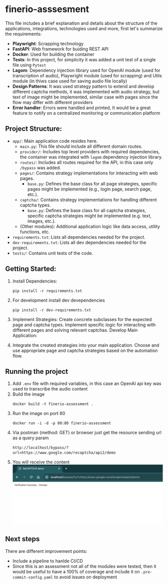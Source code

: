 # finerio-asssesment

This file includes a brief explanation and details about the structure of the applications, integrations, technologies used and more, first let's summarize the requirements:

* **Playwright**: Scrapping technology
* **FastAPI**: Web framework for buiding REST API
* **Docker**: Used for building the container
* **Tests**: In this project, for simplicity it was added a unit test of a single file using `Pytest`
* **Lagom**: Dependency injection library used for OpenAI module (used for transcription of audio), Playwright module (used for scrapping) and Utils module (in thiws case used for saving audio file locally)
* **Design Patterns**: It was used strategy pattern to extend and develop different captcha methods, it was implemented with audio strategy, but text of image might be implemented, similar case with pages since the flow may differ with different providers
* **Error handler**: Errors were handled and printed, It would be a great feature to notify on a centralized monitoring or communication platform


## Project Structure:
- `app/`: Main application code resides here.
    - `main.py`: This file should include all different domain routes.
    - `provider/`: Includes top level providers with required dependencies, the container was integrated with `lagom` dependency injection library.
    - `routes/`: Includes all routes required for the API, in this case only `/bypass` was added.
    - `pages/`: Contains strategy implementations for interacting with web pages.
        - `base.py`: Defines the base class for all page strategies, specific pages might be implemented (e.g., login page, search page, etc.).
    - `captcha/`: Contains strategy implementations for handling different captcha types.
        - `base.py`: Defines the base class for all captcha strategies, specific captcha strategies might be implemented (e.g. text, images, etc.).
    - (Other modules): Additional application logic like data access, utility functions, etc.
- `requirements.txt`: Lists all dependencies needed for the project.
- `dev-requirements.txt`: Lists all dev dependencies needed for the project.
- `tests/`: Contains unit tests of the code.

## Getting Started:
1. Install Dependencies:
    ```
    pip install -r requirements.txt
    ```

2. For development install dev devependencies
    ```
    pip install -r dev-requirements.txt
    ```
3. Implement Strategies:
Create concrete subclasses for the expected page and captcha types.
Implement specific logic for interacting with different pages and solving relevant captchas.
Develop Main Application:

3. Integrate the created strategies into your main application.
Choose and use appropriate page and captcha strategies based on the automation flow.

## Running the project
1. Add `.env` file with required variables, in this case an OpenAI api key was used to transcribe the audio content
2. Build the image
    ```
    docker build -t finerio-assessment .
    ```
3. Run the image on port 80
    ```
    docker run -i -d -p 80:80 finerio-assessment
    ```
4. Via postman (method: GET) or browser just get the resource sending url as a query param
    ```
    http://localhost/bypass/?url=https://www.google.com/recaptcha/api2/demo
    ```
5. You will receive the content
    ![Demo Bypass](./assets/demo_bypass.png)

## Next steps
There are different improvement points:
* Include a pipeline to hanlde CI/CD
* Since this is an assessment not all of the modules were tested, then it would be useful to have a 100% of coverage and include it on `.pre-commit-config.yaml` to avoid issues on deployment
